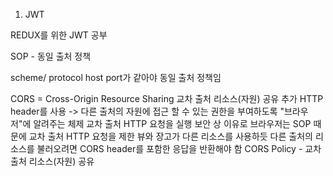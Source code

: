 
1. JWT

REDUX를 위한 JWT 공부

SOP - 동일 출처 정책

scheme/ protocol host port가 같아야 동일 출처 정책임

CORS = Cross-Origin Resource Sharing
교차 출처 리소스(자원) 공유
추가 HTTP header를 사용 -> 다른 출처의 자원에 접근 할 수 있는 권한을 부여하도록 "브라우저"에 알려주는 체제
교차 출처 HTTP 요청을 실행
보안 상 이유로 브라우저는 SOP 때문에 교차 출처 HTTP 요청을 제한
뷰와 장고가 다른 리소스를 사용하듯
다른 출처의 리소스를 불러오려면 CORS header를 포함한 응답을 반환해야 함
CORS Policy - 교차 출처 리소스(자원) 공유
